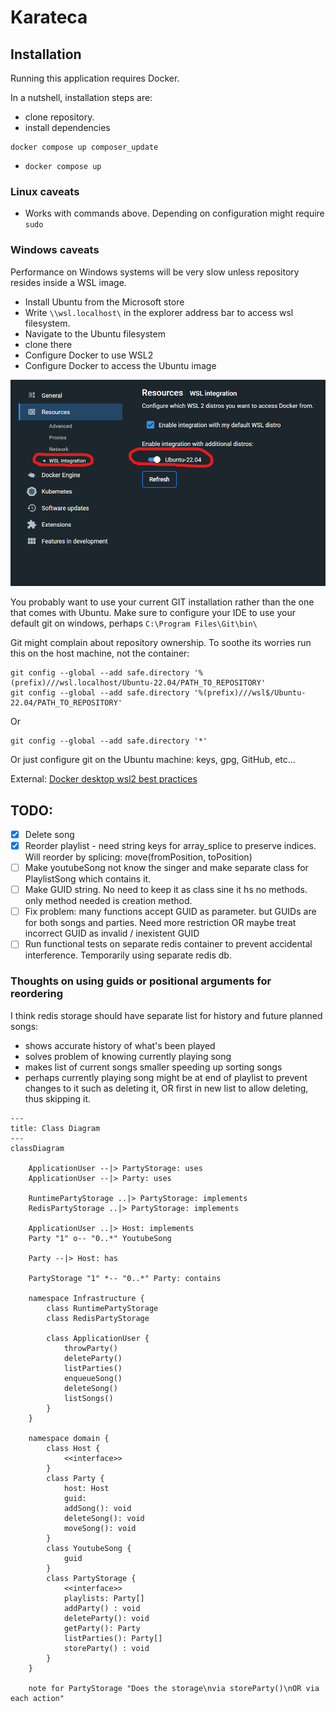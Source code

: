 # Karateca

## Installation

Running this application requires Docker.

In a nutshell, installation steps are:
* clone repository.
* install dependencies 
~~~ shell
docker compose up composer_update
~~~
* `docker compose up`

### Linux caveats

* Works with commands above. Depending on configuration might require `sudo`

### Windows caveats

Performance on Windows systems will be very slow unless repository resides inside a WSL image.
* Install Ubuntu from the Microsoft store
* Write `\\wsl.localhost\` in the explorer address bar to access wsl filesystem.
* Navigate to the Ubuntu filesystem
* clone there
* Configure Docker to use WSL2
* Configure Docker to access the Ubuntu image

![wsl integration](docs/docker_settings_wsl_integration.png)

You probably want to use your current GIT installation rather than the one that comes with Ubuntu.
Make sure to configure your IDE to use your default git on windows, perhaps `C:\Program Files\Git\bin\`

Git might complain about repository ownership. To soothe its worries run this on the host machine, not the container:

~~~ shell
git config --global --add safe.directory '%(prefix)///wsl.localhost/Ubuntu-22.04/PATH_TO_REPOSITORY'
git config --global --add safe.directory '%(prefix)///wsl$/Ubuntu-22.04/PATH_TO_REPOSITORY'
~~~

Or

~~~ shell
git config --global --add safe.directory '*'
~~~

Or just configure git on the Ubuntu machine: keys, gpg, GitHub, etc...

External: [Docker desktop wsl2 best practices](https://www.docker.com/blog/docker-desktop-wsl-2-best-practices/)

## TODO:

* [x] Delete song
* [x] Reorder playlist - need string keys for array_splice to preserve indices. Will reorder by splicing: move(fromPosition, toPosition)
* [ ] Make youtubeSong not know the singer and make separate class for PlaylistSong which contains it.
* [ ] Make GUID string. No need to keep it as class sine it hs no methods. only method needed is creation method.
* [ ] Fix problem: many functions accept GUID as parameter. but GUIDs are for both songs and parties. Need more restriction OR maybe treat incorrect GUID as invalid / inexistent GUID
* [ ] Run functional tests on separate redis container to prevent accidental interference. Temporarily using separate redis db.

### Thoughts on using guids or positional arguments for reordering

I think redis storage should have separate list for history and future planned songs:
* shows accurate history of what's been played
* solves problem of knowing currently playing song
* makes list of current songs smaller speeding up sorting songs
* perhaps currently playing song might be at  end of playlist to prevent changes to it such as deleting it, OR first in new list to allow deleting, thus skipping it.

~~~ mermaid
---
title: Class Diagram
---
classDiagram

    ApplicationUser --|> PartyStorage: uses
    ApplicationUser --|> Party: uses
    
    RuntimePartyStorage ..|> PartyStorage: implements
    RedisPartyStorage ..|> PartyStorage: implements
    
    ApplicationUser ..|> Host: implements
    Party "1" o-- "0..*" YoutubeSong
    
    Party --|> Host: has
    
    PartyStorage "1" *-- "0..*" Party: contains
    
    namespace Infrastructure {
        class RuntimePartyStorage
        class RedisPartyStorage
    
        class ApplicationUser {
            throwParty()
            deleteParty()
            listParties()
            enqueueSong()
            deleteSong()
            listSongs()
        }
    }
    
    namespace domain {
        class Host {
            <<interface>> 
        }
        class Party {
            host: Host
            guid: 
            addSong(): void
            deleteSong(): void
            moveSong(): void
        }
        class YoutubeSong {
            guid
        }
        class PartyStorage {
            <<interface>> 
            playlists: Party[]
            addParty() : void
            deleteParty(): void
            getParty(): Party
            listParties(): Party[]
            storeParty() : void
        } 
    }
    
    note for PartyStorage "Does the storage\nvia storeParty()\nOR via each action"

~~~